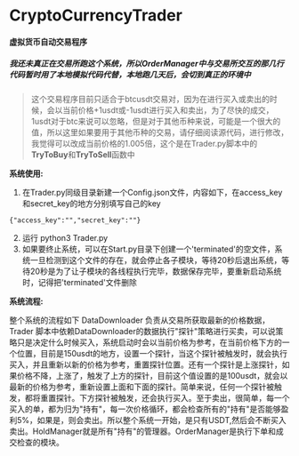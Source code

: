 # CryptoCurrencyTrader

#### 虚拟货币自动交易程序

##### 我还未真正在交易所跑这个系统，所以OrderManager中与交易所交互的那几行代码暂时用了本地模拟代码代替，本地跑几天后，会切到真正的环境中


> 这个交易程序目前只适合于btcusdt交易对，因为在进行买入或卖出的时候，会以当前价格+1usdt或-1usdt进行买入和卖出，为了尽快的成交，1usdt对于btc来说可以忽略，但是对于其他币种来说，可能是一个很大的值，所以这里如果要用于其他币种的交易，请仔细阅读源代码，进行修改，我觉得可以改成当前价格的1.005倍，这个是在Trader.py脚本中的**TryToBuy**和**TryToSell**函数中

**系统使用:**
1. 在Trader.py同级目录新建一个Config.json文件，内容如下，在access_key和secret_key的地方分别填写自己的key
```
{"access_key":"","secret_key":""}
```
2. 运行 python3 Trader.py
3. 如果要终止系统，可以在Start.py目录下创建一个'terminated'的空文件，系统一旦检测到这个文件的存在，就会停止各子模块，等待20秒后退出系统，等待20秒是为了让子模块的各线程执行完毕，数据保存完毕，要重新启动系统时，记得把'terminated'文件删除

**系统流程:**

整个系统的流程如下
DataDownloader 负责从交易所获取最新的价格数据，Trader 脚本中依赖DataDownloader的数据执行"探针"策略进行买卖，可以说策略只是决定什么时候买入，系统启动时会以当前价格为参考，在当前价格下方的一个位置，目前是150usdt的地方，设置一个探针，当这个探针被触发时，就会执行买入，并且重新以新的价格为参考，重置探针位置。还有一个探针是上涨探针，如果价格不降，上涨了，触发了上方的探针，目前这个值设置的是100usdt，就会以最新的价格为参考，重新设置上面和下面的探针。简单来说，任何一个探针被触发，都将重置探针。下方探针被触发，还会执行买入。至于卖出，很简单，每一个买入的单，都为归为"持有"，每一次价格循环，都会检查所有的"持有"是否能够盈利5%，如果是，则会卖出。所以整个系统一开始，是只有USDT,然后会不断买入卖出。HoldManager就是所有"持有"的管理器。OrderManager是执行下单和成交检查的模块。